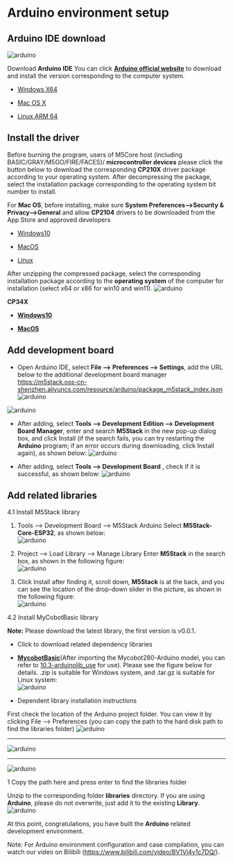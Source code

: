 # Arduino environment setup

## **Arduino IDE** download
![arduino](../../../resource/3-FunctionsAndApplications/6.developmentGuide/Arduino/build/10-1-1-001.jpg)

Download **Arduino IDE** You can click [**Arduino official website**](https://www.arduino.cc/en/software) to download and install the version corresponding to the computer system.

- [Windows X64](https://downloads.arduino.cc/arduino-1.8.16-windows.exe)

- [Mac OS X](https://downloads.arduino.cc/arduino-1.8.16-macosx.zip)

- [Linux ARM 64](https://downloads.arduino.cc/arduino-1.8.16-linuxaarch64.tar.xz)

## Install the driver

Before burning the program, users of M5Core host (including BASIC/GRAY/M5GO/FIRE/FACES)/ **microcontroller devices** please click the button below to download the corresponding **CP210X** driver package according to your operating system. After decompressing the package, select the installation package corresponding to the operating system bit number to install.

For **Mac OS**, before installing, make sure **System Preferences-->Security & Privacy-->General** and allow **CP2104** drivers to be downloaded from the App Store and approved developers

* [Windows10](https://m5stack.oss-cn-shenzhen.aliyuncs.com/resource/drivers/CP210x_VCP_Windows.zip)

* [MacOS](https://m5stack.oss-cn-shenzhen.aliyuncs.com/resource/drivers/CP210x_VCP_MacOS.zip)

* [Linux](https://m5stack.oss-cn-shenzhen.aliyuncs.com/resource/drivers/CP210x_VCP_Linux.zip)

After unzipping the compressed package, select the corresponding installation package according to the **operating system** of the computer for installation (select x64 or x86 for win10 and win11).
![arduino](../../../resource/3-FunctionsAndApplications/6.developmentGuide/Arduino/build/10-1-2-001.png)

**CP34X**

- [ **Windows10** ](https://download.elephantrobotics.com/software/drivers/CH9102_VCP_SER_Windows.exe)

- [ **MacOS** ](https://download.elephantrobotics.com/software/drivers/CH9102_VCP_MacOS.zip)
## Add development board

* Open Arduino IDE, select **File --> Preferences --> Settings**, add the URL below to the additional development board manager
https://m5stack.oss-cn-shenzhen.aliyuncs.com/resource/arduino/package_m5stack_index.json
![arduino](../../../resource/3-FunctionsAndApplications/6.developmentGuide/Arduino/build/10-1-3-001.png)

![arduino](../../../resource/3-FunctionsAndApplications/6.developmentGuide/Arduino/build/10-1-3-002.png)

* After adding, select **Tools --> Development Edition --> Development Board Manager**, enter and search **M5Stack** in the new pop-up dialog box, and click Install (if the search fails, you can try restarting the **Arduino** program; if an error occurs during downloading, click Install again), as shown below:
![arduino](../../../resource/3-FunctionsAndApplications/6.developmentGuide/Arduino/build/10-1-3-003.png)

* After adding, select **Tools --> Development Board** , check if it is successful, as shown below:
![arduino](../../../resource/3-FunctionsAndApplications/6.developmentGuide/Arduino/build/10-1-3-004.png)

## Add related libraries
4.1 Install M5Stack library<br>
1. Tools --> Development Board --> M5Stack Arduino Select **M5Stack-Core-ESP32**, as shown below:<br>
![arduino](../../../resource/3-FunctionsAndApplications/6.developmentGuide/Arduino/build/10-1-4.1-001.png)

2. Project --> Load Library --> Manage Library Enter **M5Stack** in the search box, as shown in the following figure:<br>
![arduino](../../../resource/3-FunctionsAndApplications/6.developmentGuide/Arduino/build/10-1-4.1-002.png)

3. Click Install after finding it, scroll down, **M5Stack** is at the back, and you can see the location of the drop-down slider in the picture, as shown in the following figure:<br>
![arduino](../../../resource/3-FunctionsAndApplications/6.developmentGuide/Arduino/build/10-1-4.1-003.png)

4.2 Install MyCobotBasic library<br>

**Note:** Please download the latest library, the first version is v0.0.1.

* Click to download related dependency libraries
- [**MycobotBasic**](https://github.com/elephantrobotics/MyCobotBasic/tags)(After importing the Mycobot280-Arduino model, you can refer to [10.3-arduinolib_use](10.3-arduinolib_use.md) for use). Please see the figure below for details. .zip is suitable for Windows system, and .tar.gz is suitable for Linux system:<br>
![arduino](../../../resource/3-FunctionsAndApplications/6.developmentGuide/Arduino/build/10-1-4.2-001.png)

* Dependent library installation instructions

First check the location of the Arduino project folder. You can view it by clicking File --> Preferences (you can copy the path to the hard disk path to find the libraries folder)
![arduino](../../../resource/3-FunctionsAndApplications/6.developmentGuide/Arduino/build/10-1-4.2-002.png)

---
![arduino](../../../resource/3-FunctionsAndApplications/6.developmentGuide/Arduino/build/10-1-4.2-003.png)

---
![arduino](../../../resource/3-FunctionsAndApplications/6.developmentGuide/Arduino/build/10-1-4.2-004.jpg)

1 Copy the path here and press enter to find the libraries folder

Unzip to the corresponding folder **libraries** directory. If you are using **Arduino**, please do not overwrite, just add it to the existing **Library**.
![arduino](../../../resource/3-FunctionsAndApplications/6.developmentGuide/Arduino/build/10-1-4.2-005.png)

At this point, congratulations, you have built the **Arduino** related development environment.

Note: For Arduino environment configuration and case compilation, you can watch our video on Bilibili (https://www.bilibili.com/video/BV1Vi4y1c7DQ/).